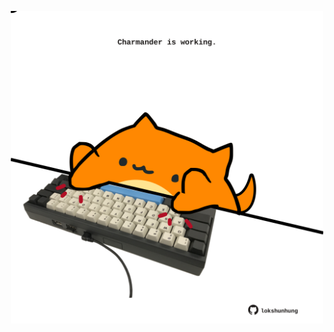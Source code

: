<!-- built at 25/01/2024, 12:00:50 UTC -->
<p align="center">
  <img width="500" height="500" src="./ReadmeImage.svg">
</p>
